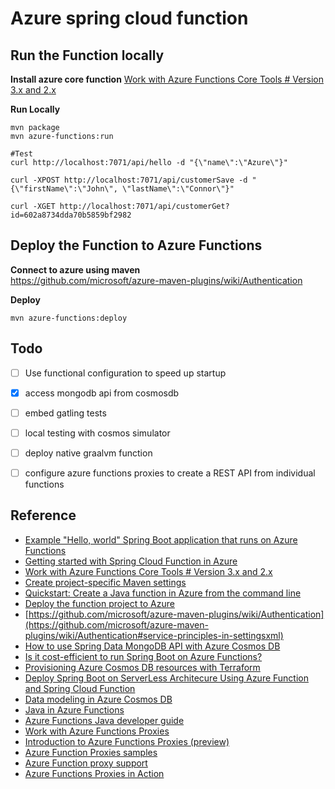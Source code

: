 Azure spring cloud function
===========================


Run the Function locally
------------------------

**Install azure core function** 
[Work with Azure Functions Core Tools # Version 3.x and 2.x](https://docs.microsoft.com/en-us/azure/azure-functions/functions-run-local?tabs=windows%2Ccsharp%2Cbash#v2)

**Run Locally**  
```
mvn package
mvn azure-functions:run

#Test
curl http://localhost:7071/api/hello -d "{\"name\":\"Azure\"}"

curl -XPOST http://localhost:7071/api/customerSave -d "{\"firstName\":\"John\", \"lastName\":\"Connor\"}"

curl -XGET http://localhost:7071/api/customerGet?id=602a8734dda70b5859bf2982

```

Deploy the Function to Azure Functions
--------------------------------------

**Connect to azure using maven**  
https://github.com/microsoft/azure-maven-plugins/wiki/Authentication

**Deploy**  
```
mvn azure-functions:deploy
```

Todo
----

- [ ] Use functional configuration to speed up startup
- [x] access mongodb api from cosmosdb
- [ ] embed gatling tests
- [ ] local testing with cosmos simulator
- [ ] deploy native graalvm function
- [ ] configure azure functions proxies to create a REST API from individual functions


Reference
---------

* [Example "Hello, world" Spring Boot application that runs on Azure Functions](https://github.com/Azure-Samples/hello-spring-function-azure)
* [Getting started with Spring Cloud Function in Azure](https://docs.microsoft.com/en-us/azure/developer/java/spring-framework/getting-started-with-spring-cloud-function-in-azure)
* [Work with Azure Functions Core Tools # Version 3.x and 2.x](https://docs.microsoft.com/en-us/azure/azure-functions/functions-run-local?tabs=windows%2Ccsharp%2Cbash#v2)
* [Create project-specific Maven settings](https://stackoverflow.com/questions/43156870/create-project-specific-maven-settings)
* [Quickstart: Create a Java function in Azure from the command line](https://docs.microsoft.com/en-us/azure/azure-functions/create-first-function-cli-java?tabs=bash%2Cazure-cli%2Cbrowser)
* [Deploy the function project to Azure](https://docs.microsoft.com/en-us/azure/azure-functions/create-first-function-cli-java?tabs=bash%2Cazure-cli%2Cbrowser)
* [https://github.com/microsoft/azure-maven-plugins/wiki/Authentication](https://github.com/microsoft/azure-maven-plugins/wiki/Authentication#service-principles-in-settingsxml)
* [How to use Spring Data MongoDB API with Azure Cosmos DB](https://docs.microsoft.com/en-us/azure/developer/java/spring-framework/configure-spring-data-mongodb-with-cosmos-db)
* [Is it cost-efficient to run Spring Boot on Azure Functions?](https://dev.to/azure/is-it-cost-efficient-to-run-spring-boot-on-azure-functions-1kce)
* [Provisioning Azure Cosmos DB resources with Terraform](https://medium.com/swlh/provisioning-azure-cosmos-db-resources-with-terraform-60c25b7bd52b)
* [Deploy Spring Boot on ServerLess Architecure Using Azure Function and Spring Cloud Function](https://github.com/sagarmal624/SpringCloudFunctionWithAzure)
* [Data modeling in Azure Cosmos DB](https://docs.microsoft.com/en-us/azure/cosmos-db/modeling-data)
* [Java in Azure Functions](https://dzone.com/articles/azure-functions-in-java)
* [Azure Functions Java developer guide](https://docs.microsoft.com/en-us/azure/azure-functions/functions-reference-java?tabs=bash%2Cconsumption)
* [Work with Azure Functions Proxies](https://docs.microsoft.com/en-us/azure/azure-functions/functions-proxies)
* [Introduction to Azure Functions Proxies (preview)](https://github.com/mattchenderson/azure-functions-proxies-intro/blob/master/README.md)
* [Azure Function Proxies samples](https://github.com/Azure-Samples/functions-proxies)
* [Azure Function proxy support](https://gist.github.com/sjkp/890d94b958965898e45e69bf199c88d4)
* [Azure Functions Proxies in Action](https://chsakell.com/2019/02/03/azure-functions-proxies-in-action/)

